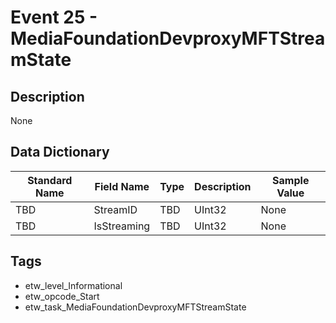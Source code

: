 # Event 25 - MediaFoundationDevproxyMFTStreamState

## Description
None

## Data Dictionary
|Standard Name|Field Name|Type|Description|Sample Value|
|---|---|---|---|---|
|TBD|StreamID|TBD|UInt32|None|None|
|TBD|IsStreaming|TBD|UInt32|None|None|

## Tags
* etw_level_Informational
* etw_opcode_Start
* etw_task_MediaFoundationDevproxyMFTStreamState
